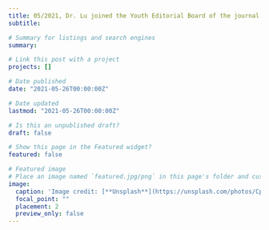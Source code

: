 ```yaml
---
title: 05/2021, Dr. Lu joined the Youth Editorial Board of the journal Smart Agriculture 👋👋
subtitle: 

# Summary for listings and search engines
summary:

# Link this post with a project
projects: []

# Date published
date: "2021-05-26T00:00:00Z"

# Date updated
lastmod: "2021-05-26T00:00:00Z"

# Is this an unpublished draft?
draft: false

# Show this page in the Featured widget?
featured: false

# Featured image
# Place an image named `featured.jpg/png` in this page's folder and customize its options here.
image:
  caption: 'Image credit: [**Unsplash**](https://unsplash.com/photos/CpkOjOcXdUY)'
  focal_point: ""
  placement: 2
  preview_only: false
---
```

